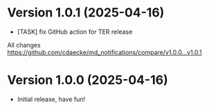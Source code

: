 # Version 1.0.1 (2025-04-16)
- [TASK] fix GitHub action for TER release

All changes
https://github.com/cdaecke/md_notifications/compare/v1.0.0...v1.0.1

# Version 1.0.0 (2025-04-16)
- Initial release, have fun!
